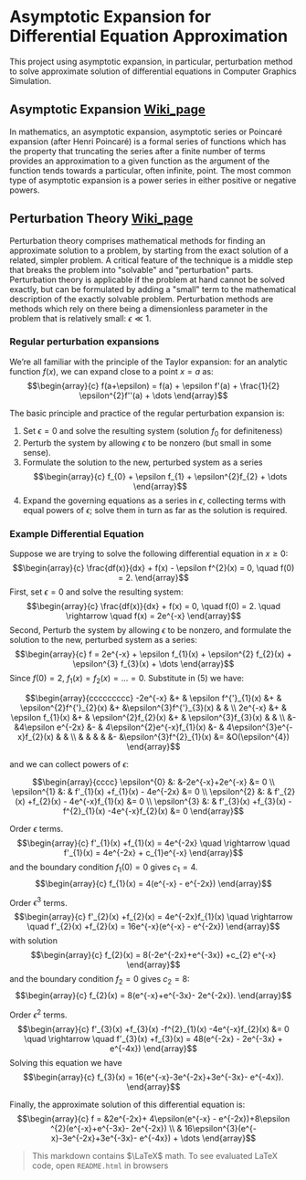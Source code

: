 # Asymptotic Expansion for Differential Equation Approximation

This project using asymptotic expansion, in particular, perturbation method to solve approximate solution of differential equations in Computer Graphics Simulation.

## Asymptotic Expansion [Wiki_page](https://en.wikipedia.org/wiki/Asymptotic_expansion)

In mathematics, an asymptotic expansion, asymptotic series or Poincaré expansion (after Henri Poincaré) is a formal series of functions which has the property that truncating the series after a finite number of terms provides an approximation to a given function as the argument of the function tends towards a particular, often infinite, point. The most common type of asymptotic expansion is a power series in either positive or negative powers. 


## Perturbation Theory [Wiki_page](https://en.wikipedia.org/wiki/Perturbation_theory)

Perturbation theory comprises mathematical methods for finding an approximate solution to a problem, by starting from the exact solution of a related, simpler problem. A critical feature of the technique is a middle step that breaks the problem into "solvable" and "perturbation" parts. Perturbation theory is applicable if the problem at hand cannot be solved exactly, but can be formulated by adding a "small" term to the mathematical description of the exactly solvable problem. Perturbation methods are methods which rely on there being a dimensionless parameter in the problem that is relatively small: $\epsilon \ll 1$.

### Regular perturbation expansions
We’re all familiar with the principle of the Taylor expansion: for an analytic function $f(x)$, we can expand close to a point $x = a$ as:
$$\begin{array}{c}
f(a+\epsilon) = f(a) + \epsilon f'(a) + \frac{1}{2} \epsilon^{2}f''(a) + \dots
\end{array}$$

The basic principle and practice of the regular perturbation expansion is:
1. Set $\epsilon = 0$ and solve the resulting system (solution $f_{0}$ for definiteness)
2. Perturb the system by allowing $\epsilon$ to be nonzero (but small in some sense).
3. Formulate the solution to the new, perturbed system as a series
$$\begin{array}{c}
f_{0} + \epsilon f_{1} + \epsilon^{2}f_{2} + \dots
\end{array}$$
4. Expand the governing equations as a series in $\epsilon$, collecting terms with equal powers of $\epsilon$; solve them in turn as far as the solution is required.

### Example Differential Equation

Suppose we are trying to solve the following differential equation in $x \geq 0$:
$$\begin{array}{c}
\frac{df(x)}{dx} + f(x) - \epsilon f^{2}(x) = 0, \quad  f(0) = 2. 
\end{array}$$
First, set $\epsilon = 0$ and solve the resulting system: 
$$\begin{array}{c}
\frac{df(x)}{dx} + f(x) = 0, \quad  f(0) = 2. \quad \rightarrow \quad f(x) = 2e^{-x}
\end{array}$$
Second, Perturb the system by allowing $\epsilon$ to be nonzero, and formulate the solution to the new, perturbed system as a series: 
$$\begin{array}{c}
f = 2e^{-x} + \epsilon f_{1}(x) + \epsilon^{2} f_{2}(x) + \epsilon^{3} f_{3}(x) + \dots
\end{array}$$
Since $f(0) = 2$, $f_{1}(x) = f_{2}(x) = \dots = 0$. Substitute in (5) we have:

$$\begin{array}{ccccccccc}
-2e^{-x} &+ & \epsilon f^{'}_{1}(x) &+ & \epsilon^{2}f^{'}_{2}(x) &+ &\epsilon^{3}f^{'}_{3}(x) & & \\
2e^{-x} &+ & \epsilon f_{1}(x) &+ & \epsilon^{2}f_{2}(x) &+ & \epsilon^{3}f_{3}(x) & & \\
 &- &4\epsilon e^{-2x} &- & 4\epsilon^{2}e^{-x}f_{1}(x) &- & 4\epsilon^{3}e^{-x}f_{2}(x) & & \\
 & & & & &- &\epsilon^{3}f^{2}_{1}(x) &= &O(\epsilon^{4})
\end{array}$$

and we can collect powers of $\epsilon$:

$$\begin{array}{cccc}
\epsilon^{0} &: &-2e^{-x}+2e^{-x} &= 0 \\
\epsilon^{1} &: & f'_{1}(x) +f_{1}(x) - 4e^{-2x} &= 0 \\ 
\epsilon^{2} &: & f'_{2}(x) +f_{2}(x) - 4e^{-x}f_{1}(x) &= 0 \\
\epsilon^{3} &: &  f'_{3}(x) +f_{3}(x) -f^{2}_{1}(x) -4e^{-x}f_{2}(x) &= 0
\end{array}$$

Order $\epsilon$ terms.
$$\begin{array}{c}
f'_{1}(x) +f_{1}(x) = 4e^{-2x} \quad \rightarrow \quad f'_{1}(x) = 4e^{-2x} + c_{1}e^{-x}
\end{array}$$
and the boundary condition $f_{1}(0) = 0$ gives $c_{1} = 4$. 
$$\begin{array}{c}
f_{1}(x) = 4(e^{-x} - e^{-2x})
\end{array}$$

Order $\epsilon^{3}$ terms.
$$\begin{array}{c}
f'_{2}(x) +f_{2}(x) = 4e^{-2x}f_{1}(x) \quad \rightarrow \quad f'_{2}(x) +f_{2}(x) = 16e^{-x}(e^{-x} - e^{-2x})
\end{array}$$
with solution
$$\begin{array}{c}
f_{2}(x) = 8(-2e^{-2x}+e^{-3x}) +c_{2} e^{-x}
\end{array}$$
and the boundary condition $f_{2} = 0$ gives $c_{2} = 8$:
$$\begin{array}{c}
f_{2}(x) = 8(e^{-x}+e^{-3x}- 2e^{-2x}).
\end{array}$$

Order $\epsilon^{2}$ terms.
$$\begin{array}{c}
f'_{3}(x) +f_{3}(x) -f^{2}_{1}(x) -4e^{-x}f_{2}(x) &= 0 \quad \rightarrow \quad f'_{3}(x) +f_{3}(x) = 48(e^{-2x} - 2e^{-3x} + e^{-4x})
\end{array}$$
Solving this equation we have 
$$\begin{array}{c}
f_{3}(x) = 16(e^{-x}-3e^{-2x}+3e^{-3x}- e^{-4x}).
\end{array}$$

Finally, the approximate solution of this differential equation is:
$$\begin{array}{c}
f = &2e^{-2x}+ 4\epsilon(e^{-x} - e^{-2x})+8\epsilon ^{2}(e^{-x}+e^{-3x}- 2e^{-2x}) \\
& 16\epsilon^{3}(e^{-x}-3e^{-2x}+3e^{-3x}- e^{-4x}) + \dots
\end{array}$$

> This markdown contains $\LaTeX$ math. To see evaluated LaTeX code, open `README.html` in browsers 
